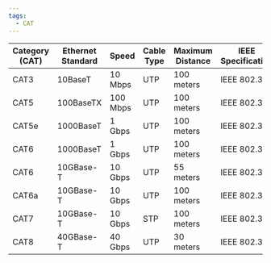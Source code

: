 ```yaml
---
tags:
  - CAT
---
```

| Category (CAT)     | Ethernet Standard  | Speed   | Cable Type              | Maximum Distance  | IEEE Specification | Year of Standard   |
|--------------------|--------------------|---------|-------------------------|-------------------|--------------------|-------------------|
| CAT3               | 10BaseT            | 10 Mbps | UTP                     | 100 meters        | IEEE 802.3i        | 1990              |
| CAT5               | 100BaseTX          | 100 Mbps| UTP                     | 100 meters        | IEEE 802.3u        | 1995              |
| CAT5e              | 1000BaseT          | 1 Gbps  | UTP                     | 100 meters        | IEEE 802.3ab       | 1999              |
| CAT6               | 1000BaseT          | 1 Gbps  | UTP                     | 100 meters        | IEEE 802.3ab       | 1999              |
| CAT6               | 10GBase-T          | 10 Gbps | UTP                     | 55 meters         | IEEE 802.3an       | 2006              |
| CAT6a              | 10GBase-T          | 10 Gbps | UTP                     | 100 meters        | IEEE 802.3an       | 2006              |
| CAT7               | 10GBase-T          | 10 Gbps | STP                     | 100 meters        | IEEE 802.3an       | 2006              |
| CAT8               | 40GBase-T          | 40 Gbps | UTP                     | 30 meters         | IEEE 802.3bq       | 2016              |
